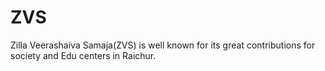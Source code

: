 # ZVS
Zilla Veerashaiva Samaja(ZVS) is well known for its great contributions for society and Edu centers in Raichur.
